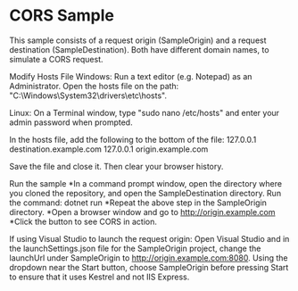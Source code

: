 CORS Sample
===
This sample consists of a request origin (SampleOrigin) and a request destination (SampleDestination). 
Both have different domain names, to simulate a CORS request. 

Modify Hosts File
Windows:
Run a text editor (e.g. Notepad) as an Administrator. Open the hosts file on the path: "C:\Windows\System32\drivers\etc\hosts".

Linux:
On a Terminal window, type "sudo nano /etc/hosts" and enter your admin password when prompted.

In the hosts file, add the following to the bottom of the file:
127.0.0.1	destination.example.com
127.0.0.1	origin.example.com

Save the file and close it. Then clear your browser history.

Run the sample
*In a command prompt window, open the directory where you cloned the repository, and open the SampleDestination directory. Run the command: dotnet run
*Repeat the above step in the SampleOrigin directory.
*Open a browser window and go to http://origin.example.com
*Click the button to see CORS in action.
 
If using Visual Studio to launch the request origin:
Open Visual Studio and in the launchSettings.json file for the SampleOrigin project, change the launchUrl under SampleOrigin to 
http://origin.example.com:8080. Using the dropdown near the Start button, choose SampleOrigin before pressing Start to ensure that it uses Kestrel 
and not IIS Express. 
